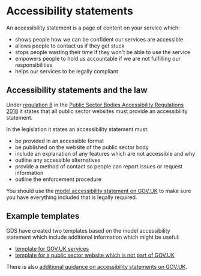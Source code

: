 # Accessibility statements

An accessibility statement is a page of content on your service which:
- shows people how we can be confident our services are accessible
- allows people to contact us if they get stuck
- stops people wasting their time if they won't be able to use the service
- empowers people to hold us accountable if we are not fulfilling our responsibilities
- helps our services to be legally compliant

## Accessibility statements and the law

Under [regulation 8](https://www.legislation.gov.uk/uksi/2018/952/regulation/8/made) in the [Public Sector Bodies Accessibility Regulations 2018](https://www.legislation.gov.uk/uksi/2018/952/contents/made) it states that all public sector websites must provide an accessibility statement.

In the legislation it states an accessibility statement must:
- be provided in an accessible format
- be published on the website of the public sector body
- include an explanation of any features which are not accessible and why
- outline any accessible alternatives
- provide a method of contact so people can report issues or request information
- outline the enforcement procedure

You should use the [model accessibility statement on GOV.UK](https://www.gov.uk/guidance/model-accessibility-statement) to make sure you have everything included that is legally required.

## Example templates

GDS have created two templates based on the model accessibility statement which include additional information which might be useful:
- [template for GOV.UK services](https://www.gov.uk/service-manual/helping-people-to-use-your-service/publishing-information-about-your-services-accessibility)
- [template for a public sector website which is not part of GOV.UK](https://www.gov.uk/government/publications/sample-accessibility-statement/sample-accessibility-statement-for-a-fictional-public-sector-website)

There is also [additional guidance on accessibility statements on GOV.UK](https://www.gov.uk/guidance/make-your-website-or-app-accessible-and-publish-an-accessibility-statement#publish-your-accessibility-statement).
